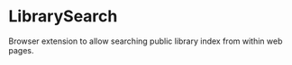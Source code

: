 LibrarySearch
=============

Browser extension to allow searching public library index from within web pages.